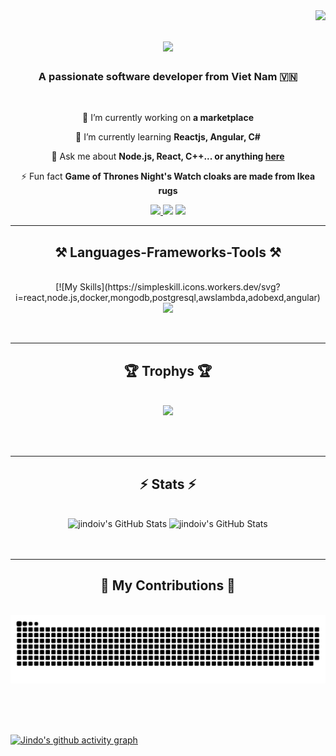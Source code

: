 <img align="right" src="https://visitor-badge.laobi.icu/badge?page_id=jindoiv.jindoiv" />

<h1 align="center">
    <img src="https://readme-typing-svg.herokuapp.com/?font=Righteous&size=35&center=true&vCenter=true&width=500&height=70&duration=4000&lines=Hi+There!+👋;+I'm+Jindo!;" />
</h1>

<h3 align="center">A passionate software developer from Viet Nam 🇻🇳</h3>

<br/>

<div align="center">
 
 🔭 I’m currently working on **a marketplace**
 
 🌱 I’m currently learning **Reactjs, Angular, C#**

💬 Ask me about **Node.js, React, C++... or anything [here](https://github.com/JindoIV/JindoIV/issues)**

⚡ Fun fact **Game of Thrones Night's Watch cloaks are made from Ikea rugs**

 </div>
 
<div align="center"> 
  <a href="mailto:thienhieuloice@gmail.com">
    <img src="https://img.shields.io/badge/Gmail-333333?style=for-the-badge&logo=gmail&logoColor=red" />
  </a>
  <a target="_blank">
    <img src="https://img.shields.io/badge/LinkedIn-0077B5?style=for-the-badge&logo=linkedin&logoColor=white" target="_blank" />
  </a>
  <a target="_blank">
     <img src="https://img.shields.io/badge/Portfolio-FF5722?style=for-the-badge&logo=todoist&logoColor=white" target="_blank" /> 
  </a>
</div>

 <hr/>
 
<h2 align="center">⚒️ Languages-Frameworks-Tools ⚒️</h2>
<br/>
<div align="center">
    [![My Skills](https://simpleskill.icons.workers.dev/svg?i=react,node.js,docker,mongodb,postgresql,awslambda,adobexd,angular)
    <img src="https://skillicons.dev/icons?i=nodejs,python,javascript,typescript,express,firebase,mongodb,c,java,nextjs,mysql,flask" /><br>
</div>

<br/><hr/>

<h2 align="center">🏆 Trophys 🏆</h2>
<br>
<div align="center">
  <img alig src="https://github-profile-trophy.vercel.app/?username=jindoiv&theme=discord" />
</div>

<br/><br/>

<hr/>

<h2 align="center">⚡ Stats ⚡</h2>
<br>
<div align=center>
  <img width=390 src="https://github-readme-stats.vercel.app/api?username=jindoiv&theme=shades-of-purple&show_icons=true&hide_border=true&count_private=true&border_radius=10" alt="jindoiv's GitHub Stats" />
  <img width=390 src="https://github-readme-stats.vercel.app/api/top-langs/?username=jindoiv&theme=shades-of-purple&show_icons=true&hide_border=true&layout=compact&card_width=390" alt="jindoiv's GitHub Stats" />
  <br/><br/><br/>
</div>

<hr/>

<div align="center">
  <h2>🐍 My Contributions 🐍</h2>
  <br>
  <img alt="snake eating my contributions" src="https://raw.githubusercontent.com/jindoiv/jindoiv/output/github-contribution-grid-snake.svg" />
  
  <br/><br/><br/>
</div>

[![Jindo's github activity graph](https://github-readme-activity-graph.vercel.app/graph?username=jindoiv&theme=tokyo-night)](https://github.com/JindoIV/github-readme-activity-graph)

<!--
**JindoIV/JindoIV** is a ✨ _special_ ✨ repository because its `README.md` (this file) appears on your GitHub profile.

Here are some ideas to get you started:

- 🔭 I’m currently working on ...
- 🌱 I’m currently learning ...
- 👯 I’m looking to collaborate on ...
- 🤔 I’m looking for help with ...
- 💬 Ask me about ...
- 📫 How to reach me: ...
- 😄 Pronouns: ...
- ⚡ Fun fact: ...
-->
